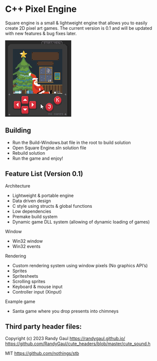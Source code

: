# C++ Pixel Engine
Square engine is a small & lightweight engine that allows you to easily create 2D pixel art games. 
The current version is 0.1 and will be updated with new features & bug fixes later.

![](https://github.com/KamikaziUk/Square-Pixel-Engine/blob/master/Demo.gif)

## Building
- Run the Build-Windows.bat file in the root to build solution
- Open Square Engine.sln solution file
- Rebuild solution
- Run the game and enjoy!

## Feature List (Version 0.1)

Architecture
- Lightweight & portable engine
- Data driven design
- C style using structs & global functions
- Low dependencies
- Premake build system
- Dynamic game DLL system (allowing of dynamic loading of games)

Window
- Win32 window
- Win32 events 

Rendering
- Custom rendering system using window pixels (No graphics API’s)
- Sprites
- Spritesheets
- Scrolling sprites
- Keyboard & mouse input
- Controller input (Xinput)

Example game 
- Santa game where you drop presents into chimneys

## Third party header files:
Copyright (c) 2023 Randy Gaul https://randygaul.github.io/
https://github.com/RandyGaul/cute_headers/blob/master/cute_sound.h

MIT
https://github.com/nothings/stb
